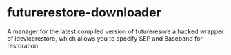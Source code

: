 # futurerestore-downloader
A manager for the latest compiled version of futureresore a hacked wrapper of idevicerestore, which allows you to specify SEP and Baseband for restoration
